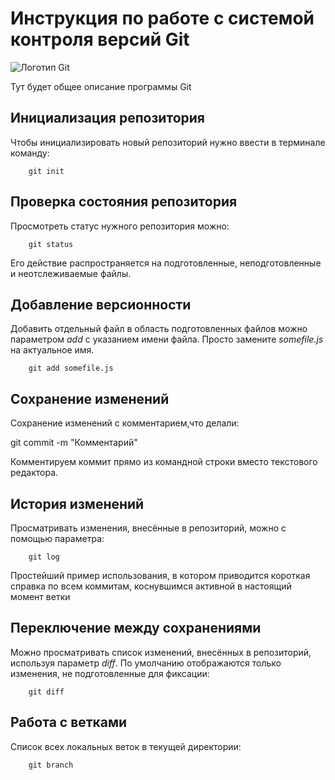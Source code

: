 # Инструкция по работе с системой контроля версий Git

![Логотип Git](logo@2x.png)

Тут будет общее описание программы Git

## Инициализация репозитория

Чтобы инициализировать новый репозиторий нужно ввести в терминале команду:

        git init

## Проверка состояния репозитория

Просмотреть статус нужного репозитория можно:

        git status

Его действие распространяется на подготовленные, неподготовленные и неотслеживаемые файлы.

## Добавление версионности

Добавить отдельный файл в область подготовленных файлов можно параметром *add* с указанием имени файла. Просто замените *somefile.js* на актуальное имя.

        git add somefile.js


## Сохранение изменений

Сохранение изменений с комментарием,что делали:

git commit -m "Комментарий"       

Комментируем коммит прямо из командной строки
вместо текстового редактора.

## История изменений

Просматривать изменения, внесённые в репозиторий, можно с помощью параметра:

        git log

Простейший пример использования, в котором приводится короткая справка по всем
коммитам, коснувшимся активной в настоящий момент ветки

## Переключение между сохранениями

Можно просматривать список изменений, внесённых в репозиторий, используя параметр *diff*. По умолчанию отображаются только изменения, не подготовленные для фиксации:

        git diff


## Работа с ветками

Список всех локальных веток в текущей директории:

        git branch

